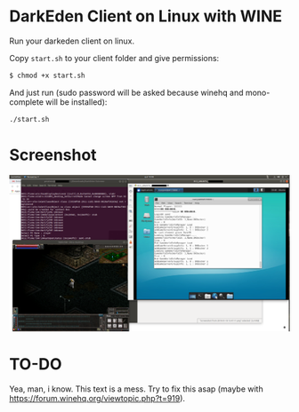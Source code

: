 # DarkEden Client on Linux with WINE
Run your darkeden client on linux.

Copy ```start.sh``` to your client folder and give permissions:
```sh
$ chmod +x start.sh
```

And just run (sudo password will be asked because winehq and mono-complete will be installed):
```sh
./start.sh
```

 # Screenshot
 ![example](example.png)
 
 # TO-DO
 Yea, man, i know. This text is a mess. Try to fix this asap (maybe with https://forum.winehq.org/viewtopic.php?t=919).
